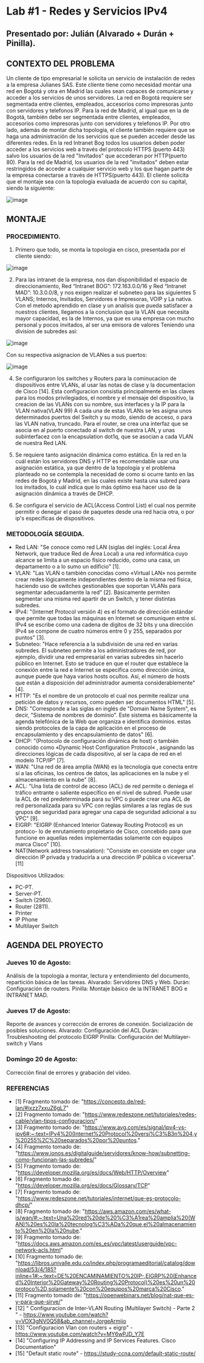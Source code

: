 # Lab #1 - Redes y Servicios IPv4

## Presentado por: Julián (Alvarado + Durán + Pinilla).

## CONTEXTO DEL PROBLEMA
Un cliente de tipo empresarial le solicita un servicio de instalación de redes a la empresa Julianes SAS. Este cliente tiene como necesidad montar una red en Bogotá y otra en Madrid las cuales sean capaces de comunicarse y acceder a los servicios de unos servidores. La red en Bogotá requiere ser segmentada entre clientes, empleados, accesorios como impresoras junto con servidores y telefonos IP. Para la red de Madrid, al igual que en la de Bogotá, también debe ser segmentada entre clientes, empleados, accesorios como impresoras junto con servidores y telefonos IP. 
Por otro lado, además de montar dicha topología, el cliente también requiere que se haga una administración de los servicios que se pueden acceder desde las diferentes redes. En la red Intranet Bog todos los usuarios deben poder acceder a los servicios web a través del protocolo HTTPS (puerto 443) salvo los usuarios de la red "Invitados" que accederan por HTTP(puerto 80). Para la red de Madrid, los usuarios de la red "invitados" deben estar restringidos de acceder a cualquier servicio web y los que hagan parte de la empresa conectarse a través de HTTPS(puerto 443). El cliente solicita que el montaje sea con la topología evaluada de acuerdo con su capital, siendo la siguiente:

![image](https://github.com/julian2308/LabRedes1/assets/110574175/da6a33db-6cdc-4bf2-9a77-50c7f291638d)

## MONTAJE

### PROCEDIMIENTO.
1. Primero que todo, se monta la topologia en cisco, presentada por el cliente siendo:

![image](https://github.com/julian2308/LabRedes1/assets/88839459/9c9f5392-ab13-4e59-a97f-e51e0b792fa1)


2. Para las intranet de la empresa, nos dan disponibilidad el espacio de direccionamiento, Red “Intranet BOG”: 172.163.0.0/16 y Red “Intranet MAD”: 10.3.0.0/8, y nos exigen realizar el subneteo para las siguientes 5 VLANS; Internos, Invitados, Servidores e Impresoras, VOIP y La nativa.
Con el metodo aprendido en clase y un analisis que pueda satisfacer a nuestros clientes, llegamos a la conclusion que la VLAN que necesita mayor capacidad, es la de Internos, ya que es una empresa con mucho personal y pocos invitados, al ser una emisora de valores
Teniendo una division de subredes asi:

![image](https://github.com/julian2308/LabRedes1/assets/88839459/e8ed9dc6-9502-42cf-b896-88017f94257b)

Con su respectiva asignacion de VLANes a sus puertos:

![image](https://github.com/julian2308/LabRedes1/assets/88839459/fd2fb345-95a1-4be6-8167-10b7f47d19ea)

4. Se configuraron los switches y Routers para la cominucacion de dispositivos entre VLANs, al usar las notas de clase y la documentacion de Cisco [14].
Esta configuracion consistia principalmente en las claves para los modos privilegiados, el nombre y el mensaje del dispositivo, la creacion de las VLANs con su nombre, sus interfaces y la IP para la VLAN nativa(VLAN 99)
A cada una de estas VLANs se les asigna unos determinados puertos del Switch y su modo, siendo de acceso, o para las VLAN nativa, truncado.
Para el router, se crea una interfaz que se asocia en al puerto conectado al switch de nuestra LAN, y unas subinterfacez con la encapsulation dot1q, que se asocian a cada VLAN de nuestra Red LAN.


5. Se requiere tanto asignación dinámica como estática. En la red en la cuál están los servidores DNS y HTTP es recomendable usar una asignación estática, ya que dentro de la topología y el problema planteado no se contempla la necesidad de  como si ocurre tanto en las redes de Bogotá y Madrid, en las cuales existe hasta una subred para los invitados, lo cuál indica que lo más óptimo esa hacer uso de la asignación dinámica a través de DHCP.
6. Se configura el servicio de ACL(Access Control List) el cual nos permite permitir o denegar el paso de paquetes desde una red hacia otra, o por ip's específicas de dispositivos.

### METODOLOGÍA SEGUIDA.

* Red LAN: "Se conoce como red LAN (siglas del inglés: Local Área Network, que traduce Red de Área Local) a una red informática cuyo alcance se limita a un espacio físico reducido, como una casa, un departamento o a lo sumo un edificio" [1].
* VLAN: "Las VLAN o también conocidas como «Virtual LAN» nos permite crear redes lógicamente independientes dentro de la misma red física, haciendo uso de switches gestionables que soportan VLANs para segmentar adecuadamente la red" [2]. Básicamente permiten segmentar una misma red apartir de un Switch, y tener distintas subredes.
* IPv4: "(Internet Protocol versión 4) es el formato de dirección estándar que permite que todas las máquinas en Internet se comuniquen entre sí. IPv4 se escribe como una cadena de dígitos de 32 bits y una dirección IPv4 se compone de cuatro números entre 0 y 255, separados por puntos" [3].
* Subneteo: "Hace referencia a la subdivisión de una red en varias subredes. El subneteo permite a los administradores de red, por ejemplo, dividir una red empresarial en varias subredes sin hacerlo público en Internet. Esto se traduce en que el router que establece la conexión entre la red e Internet se especifica como dirección única, aunque puede que haya varios hosts ocultos. Así, el número de hosts que están a disposición del administrador aumenta considerablemente" [4].
* HTTP: "Es el nombre de un protocolo el cual nos permite realizar una petición de datos y recursos, como pueden ser documentos HTML" [5].
* DNS: "Corresponde a las siglas en inglés de "Domain Name System", es decir, "Sistema de nombres de dominio". Este sistema es básicamente la agenda telefónica de la Web que organiza e identifica dominios. estas siendo protocoles de la capa de aplicación en el proceso de encapsulamiento y des encapsulamiento de datos" [6].
* DHCP: "(Protocolo de configuración dinámica de host) o también conocido como «Dynamic Host Configuration Protocol« , asignando las direcciones lógicas de cada dispositivo, al ser la capa de red en el modelo TCP/IP" [7].
* WAN: "Una red de área amplia (WAN) es la tecnología que conecta entre sí a las oficinas, los centros de datos, las aplicaciones en la nube y el almacenamiento en la nube" [8].
* ACL: "Una lista de control de acceso (ACL) de red permite o deniega el tráfico entrante o saliente específico en el nivel de subred. Puede usar la ACL de red predeterminada para su VPC o puede crear una ACL de red personalizada para su VPC con reglas similares a las reglas de sus grupos de seguridad para agregar una capa de seguridad adicional a su VPC" [9].
* EIGRP: "EIGRP (Enhanced Interior Gateway Routing Protocol) es un protoco- lo de enrutamiento propietario de Cisco, concebido para que funcione en aquellas redes implementadas solamente con equipos marca Cisco" [10].
* NAT(Network address transalation): "Consiste en consiste en coger una dirección IP privada y traducirla a una dirección IP pública o viceversa".[11]

Dispositivos Utilizados:

- PC-PT.
- Server-PT.
- Switch (2960).
- Router (2811).
- Printer
- IP Phone
- Multilayer Switch


## AGENDA DEL PROYECTO

### Jueves 10 de Agosto:
Análisis de la topología a montar, lectura y entendimiento del documento, repartición básica de las tareas.
Alvarado: Servidores DNS y Web.
Durán: Configuración de routers.
Pinilla: Montaje básico de la INTRANET BOG e INTRANET MAD.

### Jueves 17 de Agosto:
Reporte de avances y corrección de errores de conexión. Socialización de posibles soluciones.
Alvarado: Configuración del ACL
Durán: Troubleshooting del protocolo EIGRP
Pinilla: Configuración del Multilayer-switch y Vlans

### Domingo 20 de Agosto:
Corrección final de errores y grabación del vídeo.

### REFERENCIAS
* [1] Fragmento tomado de: "https://concepto.de/red-lan/#ixzz7xxuZ6gL7"
* [2] Fragmento tomado de: "https://www.redeszone.net/tutoriales/redes-cable/vlan-tipos-configuracion/"
* [3] Fragmento tomado de: "https://www.avg.com/es/signal/ipv4-vs-ipv6#:~:text=IPv4%20(Internet%20Protocol%20versi%C3%B3n%204,y%20255%2C%20separados%20por%20puntos."
* [4] Fragmento tomado de: "https://www.ionos.es/digitalguide/servidores/know-how/subnetting-como-funcionan-las-subredes/"
* [5] Fragmento tomado de: "https://developer.mozilla.org/es/docs/Web/HTTP/Overview"
* [6] Fragmento tomado de: "https://developer.mozilla.org/es/docs/Glossary/TCP"
* [7] Fragmento tomado de: "https://www.redeszone.net/tutoriales/internet/que-es-protocolo-dhcp/"
* [8] Fragmento tomado de: "https://aws.amazon.com/es/what-is/wan/#:~:text=Una%20red%20de%20%C3%A1rea%20amplia%20(WAN)%20es%20la%20tecnolog%C3%ADa%20que,el%20almacenamiento%20en%20la%20nube."
* [9] Fragmento tomado de: "https://docs.aws.amazon.com/es_es/vpc/latest/userguide/vpc-network-acls.html"
* [10] Fragmento tomado de: "https://libros.univalle.edu.co/index.php/programaeditorial/catalog/download/53/4/185?inline=1#:~:text=DE%20ENCAMINAMIENTO%20IP-,EIGRP%20(Enhanced%20Interior%20Gateway%20Routing%20Protocol)%20es%20un%20protoco%2D,solamente%20con%20equipos%20marca%20Cisco."
* [11] Fragmento tomado de: "https://openwebinars.net/blog/nat-que-es-y-para-que-sirve/"
* [12] " Configuracion de Inter-VLAN Routing (Multilayer Switch) - Parte 2 " - https://www.youtube.com/watch?v=VOX3gNV0Q58&ab_channel=JorgeArmijo
* [13] "Configuracion Vlan con routers + eigrp" - https://www.youtube.com/watch?v=MY6wPJD_Y7E
* [14] "Configuring IP Addressing and IP Services Features. Cisco Documentation"
* [15] "Default static route" - https://study-ccna.com/default-static-route/
